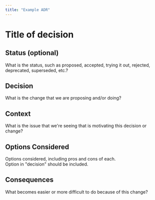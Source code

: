 ```yaml
---
title: "Example ADR"
---
```

# Title of decision

## Status (optional)
What is the status, such as proposed, accepted, trying it out, rejected, deprecated, superseded, etc.?

## Decision
What is the change that we are proposing and/or doing?

## Context
What is the issue that we're seeing that is motivating this decision or change?

## Options Considered
Options considered, including pros and cons of each.  
Option in "decision" should be included.

## Consequences
What becomes easier or more difficult to do because of this change?